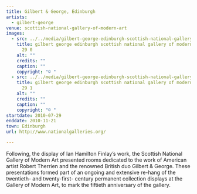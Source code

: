 ```yaml
---
title: Gilbert & George, Edinburgh
artists:
  - gilbert-george
venue: scottish-national-gallery-of-modern-art
images:
  - src: ../../media/gilbert-george-edinburgh-scottish-national-gallery-of-modern-art-2010-07-29-0.webp
    title: gilbert george edinburgh scottish national gallery of modern art 2010 07
      29 0
    alt: ""
    credits: ""
    caption: ""
    copyright: "© "
  - src: ../../media/gilbert-george-edinburgh-scottish-national-gallery-of-modern-art-2010-07-29-1.webp
    title: gilbert george edinburgh scottish national gallery of modern art 2010 07
      29 1
    alt: ""
    credits: ""
    caption: ""
    copyright: "© "
startdate: 2010-07-29
enddate: 2010-11-21
town: Edinburgh
url: http://www.nationalgalleries.org/

---
```


Following, the display of Ian Hamilton Finlay’s work, the Scottish National Gallery of Modern Art presented rooms dedicated to the work of American artist Robert Therrien and the renowned British duo Gilbert & George. These presentations formed part of an ongoing and extensive re-hang of the twentieth- and twenty-first- century permanent collection displays at the Gallery of Modern Art, to mark the fiftieth anniversary of the gallery.